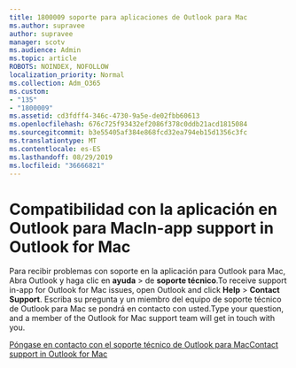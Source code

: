 ```yaml
---
title: 1800009 soporte para aplicaciones de Outlook para Mac
ms.author: supravee
author: supravee
manager: scotv
ms.audience: Admin
ms.topic: article
ROBOTS: NOINDEX, NOFOLLOW
localization_priority: Normal
ms.collection: Adm_O365
ms.custom:
- "135"
- "1800009"
ms.assetid: cd3fdff4-346c-4730-9a5e-de02fbb60613
ms.openlocfilehash: 676c725f93432ef2086f378c0ddb21acd1815084
ms.sourcegitcommit: b3e55405af384e868fcd32ea794eb15d1356c3fc
ms.translationtype: MT
ms.contentlocale: es-ES
ms.lasthandoff: 08/29/2019
ms.locfileid: "36666821"
---
```

# <a name="in-app-support-in-outlook-for-mac"></a><span data-ttu-id="ff3f2-102">Compatibilidad con la aplicación en Outlook para Mac</span><span class="sxs-lookup"><span data-stu-id="ff3f2-102">In-app support in Outlook for Mac</span></span>

<span data-ttu-id="ff3f2-103">Para recibir problemas con soporte en la aplicación para Outlook para Mac, Abra Outlook y haga clic en **ayuda** \> de **soporte técnico**.</span><span class="sxs-lookup"><span data-stu-id="ff3f2-103">To receive support in-app for Outlook for Mac issues, open Outlook and click **Help** \> **Contact Support**.</span></span> <span data-ttu-id="ff3f2-104">Escriba su pregunta y un miembro del equipo de soporte técnico de Outlook para Mac se pondrá en contacto con usted.</span><span class="sxs-lookup"><span data-stu-id="ff3f2-104">Type your question, and a member of the Outlook for Mac support team will get in touch with you.</span></span> 

[<span data-ttu-id="ff3f2-105">Póngase en contacto con el soporte técnico de Outlook para Mac</span><span class="sxs-lookup"><span data-stu-id="ff3f2-105">Contact support in Outlook for Mac</span></span>](https://answers.microsoft.com/msoffice/forum/msoffice_outlook-mso_mac/new-contact-support-feature-in-outlook-2016-for/d4fc21c4-25e2-4e10-b943-1fba6542b517)